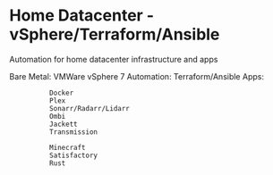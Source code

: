 # Home Datacenter - vSphere/Terraform/Ansible

Automation for home datacenter infrastructure and apps

Bare Metal:   VMWare vSphere 7
Automation:   Terraform/Ansible
Apps:         

              Docker
              Plex
              Sonarr/Radarr/Lidarr
              Ombi
              Jackett
              Transmission
              
              Minecraft
              Satisfactory
              Rust
